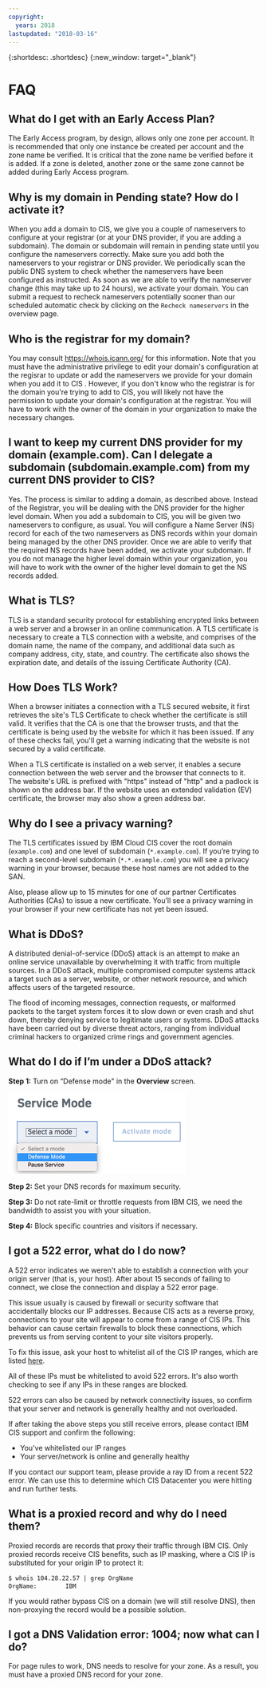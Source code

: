 ```yaml
---
copyright:
  years: 2018
lastupdated: "2018-03-16"
---
```


{:shortdesc: .shortdesc}
{:new_window: target="_blank"}

# FAQ

## What do I get with an Early Access Plan?
The Early Access program, by design, allows only one zone per account. It is recommended that only one instance be created per account and the zone name be verified. It is critical that the zone name be verified before it is added. If a zone is deleted, another zone or the same zone cannot be added during Early Access program.

## Why is my domain in Pending state? How do I activate it?
When you add a domain to CIS, we give you a couple of nameservers to configure at your registrar (or at your DNS provider, if you are adding a subdomain). The domain or subdomain will remain in pending state until you configure the nameservers correctly. Make sure you add both the nameservers to your registrar or DNS provider. We periodically scan the public DNS system to check whether the nameservers have been configured as instructed. As soon as we are able to verify the nameserver change (this may take up to 24 hours), we activate your domain. You can submit a request to recheck nameservers potentially sooner than our scheduled automatic check by clicking on the `Recheck nameservers` in the overview page.

## Who is the registrar for my domain?
You may consult https://whois.icann.org/ for this information. Note that you must have the administrative privilege to edit your domain's configuration at the regisrar to update or add the nameservers we provide for your domain when you add it to CIS . However, if you don't know who the registrar is for the domain you're trying to add to CIS, you will likely not have the permission to update your domain's configuration at the registrar. You will have to work with the owner of the domain in your organization to make the necessary changes.

## I want to keep my current DNS provider for my domain (example.com). Can I delegate a subdomain (subdomain.example.com) from my current DNS provider to CIS?
Yes. The process is similar to adding a domain, as described above. Instead of the Registrar, you will be dealing with the DNS provider for the higher level domain. When you add a subdomain to CIS, you will be given two nameservers to configure, as usual. You will configure a Name Server (NS) record for each of the two nameservers as DNS records within your domain being managed by the other DNS provider. Once we are able to verify that the required NS records have been added, we activate your subdomain. If you do not manage the higher level domain within your organization, you will have to work with the owner of the higher level domain to get the NS records added.


## What is TLS?
TLS is a standard security protocol for establishing encrypted links between a web server and a browser in an online communication. A TLS certificate is necessary to create a TLS connection with a website, and comprises of the domain name, the name of the company, and additional data such as company address, city, state, and country. The certificate also shows the expiration date, and details of the issuing Certificate Authority (CA).

## How Does TLS Work?
When a browser initiates a connection with a TLS secured website, it first retrieves the site's TLS Certificate to check whether the certificate is still valid. It verifies that the CA is one that the browser trusts, and that the certificate is being used by the website for which it has been issued. If any of these checks fail, you'll get a warning indicating that the website is not secured by a valid certificate.

When a TLS certificate is installed on a web server, it enables a secure connection between the web server and the browser that connects to it. The website's URL is prefixed with "https" instead of "http" and a padlock is shown on the address bar. If the website uses an extended validation (EV) certificate, the browser may also show a green address bar.

## Why do I see a privacy warning?
The TLS certificates issued by IBM Cloud CIS cover the root domain (`example.com`) and one level of subdomain (`*.example.com`). If you’re trying to reach a second-level subdomain (`*.*.example.com`) you will see a privacy warning in your browser, because these host names are not added to the SAN.

Also, please allow up to 15 minutes for one of our partner Certificates Authorities (CAs) to issue a new certificate. You’ll see a privacy warning in your browser if your new certificate has not yet been issued.

## What is DDoS?
A distributed denial-of-service (DDoS) attack is an attempt to make an online service unavailable by overwhelming it with traffic from multiple sources. In a DDoS attack, multiple compromised computer systems attack a target such as a server, website, or other network resource, and which affects users of the targeted resource.

The flood of incoming messages, connection requests, or malformed packets to the target system forces it to slow down or even crash and shut down, thereby denying service to legitimate users or systems. DDoS attacks have been carried out by diverse threat actors, ranging from individual criminal hackers to organized crime rings and government agencies.

## What do I do if I’m under a DDoS attack?

**Step 1:** Turn on “Defense mode" in the **Overview** screen. 

![Defense Mode](images/defense-mode.png)

**Step 2:** Set your DNS records for maximum security.

**Step 3:** Do not rate-limit or throttle requests from IBM CIS, we need the bandwidth to assist you with your situation.

**Step 4:** Block specific countries and visitors if necessary.

## I got a 522 error, what do I do now?

A 522 error indicates we weren't able to establish a connection with your origin server (that is, your host). After about 15 seconds of failing to connect, we close the connection and display a 522 error page.

This issue usually is caused by firewall or security software that accidentally blocks our IP addresses. Because CIS acts as a reverse proxy, connections to your site will appear to come from a range of CIS IPs. This behavior can cause certain firewalls to block these connections, which prevents us from serving content to your site visitors properly.

To fix this issue, ask your host to whitelist all of the CIS IP ranges, which are listed [here](whitelisted-ips.html).

All of these IPs must be whitelisted to avoid 522 errors. It's also worth checking to see if any IPs in these ranges are blocked.

522 errors can also be caused by network connectivity issues, so confirm that your server and network is generally healthy and not overloaded.

If after taking the above steps you still receive errors, please contact IBM CIS support and confirm the following:

* You've whitelisted our IP ranges
* Your server/network is online and generally healthy

If you contact our support team, please provide a ray ID from a recent 522 error. We can use this to determine which CIS Datacenter you were hitting and run further tests.

## What is a proxied record and why do I need them?

Proxied records are records that proxy their traffic through IBM CIS. Only proxied records receive CIS benefits, such as IP masking, where a CIS IP is substituted for your origin IP to protect it:

```
$ whois 104.28.22.57 | grep OrgName
OrgName:        IBM
```

If you would rather bypass CIS on a domain (we will still resolve DNS), then non-proxying the record would be a possible solution.

## I got a DNS Validation error: 1004; now what can I do?

For page rules to work, DNS needs to resolve for your zone. As a result, you must have a proxied DNS record for your zone. 
